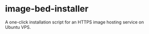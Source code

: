 # image-bed-installer
A one-click installation script for an HTTPS image hosting service on Ubuntu VPS.
